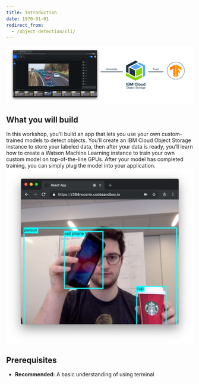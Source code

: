 ```yaml
---
title: Introduction
date: 1970-01-01
redirect_from:
  - /object-detection/cli/
---
```


![](assets/main.png)

## What you will build
In this workshop, you’ll build an app that lets you use your own custom-trained models to detect objects.
You’ll create an IBM Cloud Object Storage instance to store your labeled data, then after your data is ready, you’ll learn how to create a Watson Machine Learning instance to train your own custom model on top-of-the-line GPUs.
After your model has completed training, you can simply plug the model into your application.
![](assets/main_image.png)

## Prerequisites
* **Recommended:** A basic understanding of using terminal
